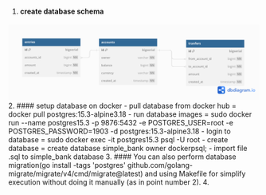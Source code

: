 1. #### create database schema
![simple bank schema](https://github.com/EchoEdyP/simple-bank/blob/main/simple-bank-schema.png)
2. #### setup database on docker
    - pull database from docker hub = docker pull postgres:15.3-alpine3.18
    - run database images = sudo docker run --name postgres15.3 -p 9876:5432 -e POSTGRES_USER=root -e POSTGRES_PASSWORD=1903 -d postgres:15.3-alpine3.18
    - login to database = sudo docker exec -it postgres15.3 psql -U root
    - create database = create database simple_bank owner dockerpsql;
    - import file .sql to simple_bank database
3. #### You can also perform database migration(go install -tags 'postgres' github.com/golang-migrate/migrate/v4/cmd/migrate@latest) and using Makefile for simplify execution without doing it manually (as in point number 2).
4. 